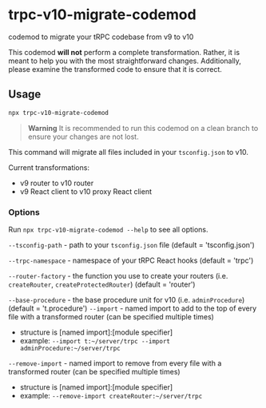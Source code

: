 # trpc-v10-migrate-codemod

codemod to migrate your tRPC codebase from v9 to v10

This codemod **will not** perform a complete transformation. Rather, it is meant to help you with the most straightforward changes. Additionally, please examine the transformed code to ensure that it is correct.

## Usage

```sh
npx trpc-v10-migrate-codemod
```

> **Warning**
> It is recommended to run this codemod on a clean branch to ensure your changes are not lost.

This command will migrate all files included in your `tsconfig.json` to v10.

Current transformations:

- v9 router to v10 router
- v9 React client to v10 proxy React client

### Options

Run `npx trpc-v10-migrate-codemod --help` to see all options.

`--tsconfig-path` - path to your `tsconfig.json` file (default = 'tsconfig.json')

`--trpc-namespace` - namespace of your tRPC React hooks (default = 'trpc')

`--router-factory` - the function you use to create your routers (i.e. `createRouter`, `createProtectedRouter`) (default = 'router')

`--base-procedure` - the base procedure unit for v10 (i.e. `adminProcedure`) (default = 't.procedure')
`--import` - named import to add to the top of every file with a transformed router (can be specified multiple times)

- structure is [named import]:[module specifier]
- example: `--import t:~/server/trpc --import adminProcedure:~/server/trpc`

`--remove-import` - named import to remove from every file with a transformed router (can be specified multiple times)

- structure is [named import]:[module specifier]
- example: `--remove-import createRouter:~/server/trpc`
